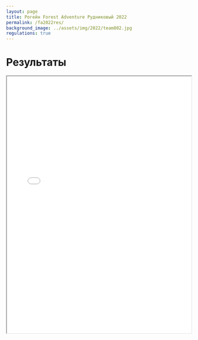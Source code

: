 ```yaml
---
layout: page
title: Рогейн Forest Adventure Рудниковый 2022
permalink: /fa2022res/
background_image: ../assets/img/2022/team802.jpg
regulations: true
---
```


Результаты
==========

<iframe width="100%" height="700px" src="/2022/zg/res.html"></iframe>


